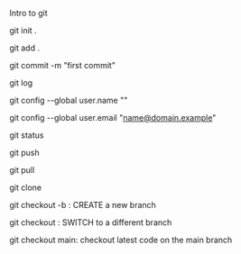 Intro to git 

git init .

git add .

git commit -m "first commit"

git log

git config --global user.name ""

git config --global user.email "name@domain.example"

git status

git push

git pull

git clone

git checkout -b <branch-name>: CREATE a new branch

git checkout <branch-name>: SWITCH to a different branch

git checkout main: checkout latest code on the main branch
